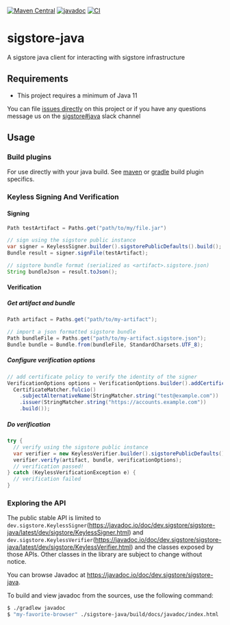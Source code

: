 [![Maven Central](https://maven-badges.herokuapp.com/maven-central/dev.sigstore/sigstore-java/badge.svg)](https://maven-badges.herokuapp.com/maven-central/dev.sigstore/sigstore-java)
[![javadoc](https://javadoc.io/badge2/dev.sigstore/sigstore-java/javadoc.svg)](https://javadoc.io/doc/dev.sigstore/sigstore-java)
[![CI](https://github.com/sigstore/sigstore-java/actions/workflows/ci.yaml/badge.svg?branch=main)](https://github.com/sigstore/sigstore-java/actions/workflows/ci.yaml)

# sigstore-java
A sigstore java client for interacting with sigstore infrastructure

## Requirements
* This project requires a minimum of Java 11

You can file [issues directly](https://github.com/sigstore/sigstore-java/issues) on this project or
if you have any questions message us on the [sigstore#java](https://sigstore.slack.com/archives/C03239XUL92)
slack channel

## Usage

### Build plugins

For use directly with your java build. See [maven](https://github.com/sigstore/sigstore-java/tree/main/sigstore-maven-plugin) or [gradle](https://github.com/sigstore/sigstore-java/tree/main/sigstore-gradle)
build plugin specifics.

### Keyless Signing And Verification

#### Signing
```java
Path testArtifact = Paths.get("path/to/my/file.jar")

// sign using the sigstore public instance
var signer = KeylessSigner.builder().sigstorePublicDefaults().build();
Bundle result = signer.signFile(testArtifact);

// sigstore bundle format (serialized as <artifact>.sigstore.json)
String bundleJson = result.toJson();
```

#### Verification

##### Get artifact and bundle
```java
Path artifact = Paths.get("path/to/my-artifact");

// import a json formatted sigstore bundle
Path bundleFile = Paths.get("path/to/my-artifact.sigstore.json");
Bundle bundle = Bundle.from(bundleFile, StandardCharsets.UTF_8);
```

##### Configure verification options
```java
// add certificate policy to verify the identity of the signer
VerificationOptions options = VerificationOptions.builder().addCertificateMatchers(
  CertificateMatcher.fulcio()
    .subjectAlternativeName(StringMatcher.string("test@example.com"))
    .issuer(StringMatcher.string("https://accounts.example.com"))
    .build());
```

##### Do verification
```java
try {
  // verify using the sigstore public instance
  var verifier = new KeylessVerifier.builder().sigstorePublicDefaults().build();
  verifier.verify(artifact, bundle, verificationOptions);
  // verification passed!
} catch (KeylessVerificationException e) {
  // verification failed
}
```

### Exploring the API

The public stable API is limited to `dev.sigstore.KeylessSigner`(https://javadoc.io/doc/dev.sigstore/sigstore-java/latest/dev/sigstore/KeylessSigner.html) and `dev.sigstore.KeylessVerifier`(https://javadoc.io/doc/dev.sigstore/sigstore-java/latest/dev/sigstore/KeylessVerifier.html) and the classes exposed by those APIs. Other classes in the library are subject to change without notice.

You can browse Javadoc at https://javadoc.io/doc/dev.sigstore/sigstore-java.

To build and view javadoc from the sources, use the following command:

```sh
$ ./gradlew javadoc
$ "my-favorite-browser" ./sigstore-java/build/docs/javadoc/index.html
```
